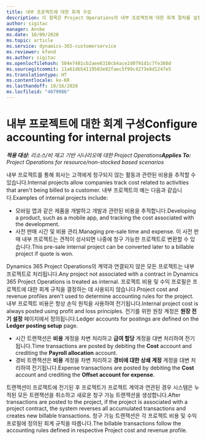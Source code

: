 ```yaml
---
title: 내부 프로젝트에 대한 회계 구성
description: 이 항목은 Project Operations의 내부 프로젝트에 대한 회계 절차를 설정하는 방법에 대한 정보를 제공합니다.
author: sigitac
manager: Annbe
ms.date: 10/09/2020
ms.topic: article
ms.service: dynamics-365-customerservice
ms.reviewer: kfend
ms.author: sigitac
ms.openlocfilehash: 504e7481cb2aee6310cb4ace2d0791d1c7fe360d
ms.sourcegitcommit: 11a61db54119503e82faec5f99c4273e8d1247e5
ms.translationtype: HT
ms.contentlocale: ko-KR
ms.lasthandoff: 10/16/2020
ms.locfileid: "4079986"
---
```

# <a name="configure-accounting-for-internal-projects"></a><span data-ttu-id="61f22-103">내부 프로젝트에 대한 회계 구성</span><span class="sxs-lookup"><span data-stu-id="61f22-103">Configure accounting for internal projects</span></span>

<span data-ttu-id="61f22-104">_**적용 대상:** 리소스/비 재고 기반 시나리오에 대한 Project Operations_</span><span class="sxs-lookup"><span data-stu-id="61f22-104">_**Applies To:** Project Operations for resource/non-stocked based scenarios_</span></span>

<span data-ttu-id="61f22-105">내부 프로젝트를 통해 회사는 고객에게 청구되지 않는 활동과 관련된 비용을 추적할 수 있습니다.</span><span class="sxs-lookup"><span data-stu-id="61f22-105">Internal projects allow companies track cost related to activities that aren't being billed to a customer.</span></span> <span data-ttu-id="61f22-106">내부 프로젝트의 예는 다음과 같습니다.</span><span class="sxs-lookup"><span data-stu-id="61f22-106">Examples of internal projects include:</span></span>

- <span data-ttu-id="61f22-107">모바일 앱과 같은 제품을 개발하고 개발과 관련된 비용을 추적합니다.</span><span class="sxs-lookup"><span data-stu-id="61f22-107">Developing a product, such as a mobile app, and tracking the cost associated with the development.</span></span>
- <span data-ttu-id="61f22-108">사전 판매 시간 및 비용 관리.</span><span class="sxs-lookup"><span data-stu-id="61f22-108">Managing pre-sale time and expense.</span></span> <span data-ttu-id="61f22-109">이 사전 판매 내부 프로젝트는 견적이 성사되면 나중에 청구 가능한 프로젝트로 변환할 수 있습니다.</span><span class="sxs-lookup"><span data-stu-id="61f22-109">This pre-sale internal project can be converted later to a billable project if quote is won.</span></span>

<span data-ttu-id="61f22-110">Dynamics 365 Project Operations의 계약과 연결되지 않은 모든 프로젝트는 내부 프로젝트로 처리됩니다.</span><span class="sxs-lookup"><span data-stu-id="61f22-110">Any project not associated with a contract in Dynamics 365 Project Operations is treated as internal.</span></span> <span data-ttu-id="61f22-111">프로젝트 비용 및 수익 프로필은 프로젝트에 대한 회계 규칙을 결정하는 데 사용되지 않습니다.</span><span class="sxs-lookup"><span data-stu-id="61f22-111">Project cost and revenue profiles aren't used to determine accounting rules for the project.</span></span> <span data-ttu-id="61f22-112">내부 프로젝트 비용은 항상 손익 원칙을 사용하여 전기됩니다.</span><span class="sxs-lookup"><span data-stu-id="61f22-112">Internal project cost is always posted using profit and loss principles.</span></span> <span data-ttu-id="61f22-113">전기를 위한 원장 계정은 **원장 전기 설정** 페이지에서 정의됩니다.</span><span class="sxs-lookup"><span data-stu-id="61f22-113">Ledger accounts for postings are defined on the **Ledger posting setup** page.</span></span>

- <span data-ttu-id="61f22-114">시간 트랜잭션은 **비용** 계정을 차변 처리하고 **급여 할당** 계정을 대변 처리하여 전기됩니다.</span><span class="sxs-lookup"><span data-stu-id="61f22-114">Time transactions are posted by debiting the **Cost** account and crediting the **Payroll allocation** account.</span></span>
- <span data-ttu-id="61f22-115">경비 트랜잭션은 **비용** 계정을 차변 처리하고 **경비에 대한 상쇄 계정** 계정을 대변 처리하여 전기됩니다.</span><span class="sxs-lookup"><span data-stu-id="61f22-115">Expense transactions are posted by debiting the **Cost** account and crediting the **Offset account for expense**.</span></span>

<span data-ttu-id="61f22-116">트랜잭션이 프로젝트에 전기된 후 프로젝트가 프로젝트 계약과 연관된 경우 시스템은 누적된 모든 트랜잭션을 취소하고 새로운 청구 가능 트랜잭션을 생성합니다.</span><span class="sxs-lookup"><span data-stu-id="61f22-116">After transactions are posted to the project, if the project is associated with a project contract, the system reverses all accumulated transactions and creates new billable transactions.</span></span> <span data-ttu-id="61f22-117">청구 가능 트랜잭션은 각 프로젝트 비용 및 수익 프로필에 정의된 회계 규칙을 따릅니다.</span><span class="sxs-lookup"><span data-stu-id="61f22-117">The billable transactions follow the accounting rules defined in respective Project cost and revenue profile.</span></span>


